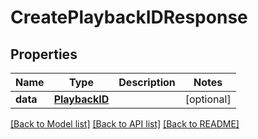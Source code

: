 # CreatePlaybackIDResponse

## Properties
Name | Type | Description | Notes
------------ | ------------- | ------------- | -------------
**data** | [**PlaybackID**](PlaybackID.md) |  | [optional]

[[Back to Model list]](../README.md#documentation-for-models) [[Back to API list]](../README.md#documentation-for-api-endpoints) [[Back to README]](../README.md)


